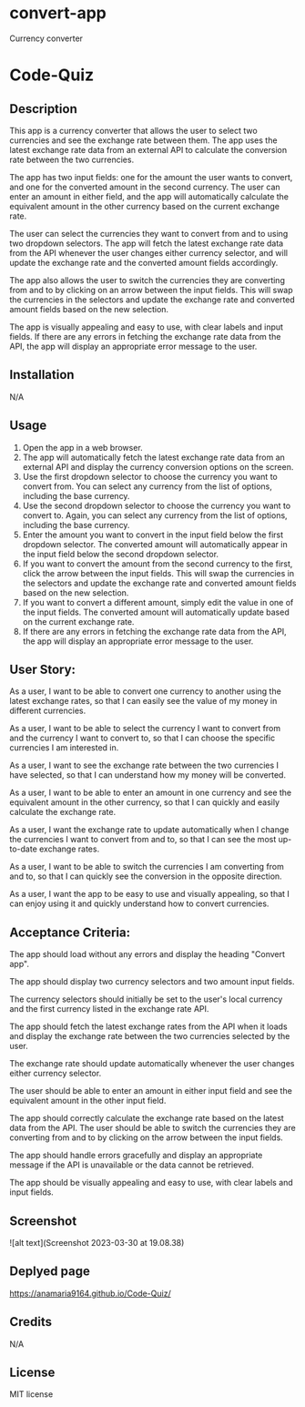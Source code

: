 # convert-app
Currency converter

# Code-Quiz

## Description

This app is a currency converter that allows the user to select two currencies and see the exchange rate between them. The app uses the latest exchange rate data from an external API to calculate the conversion rate between the two currencies.

The app has two input fields: one for the amount the user wants to convert, and one for the converted amount in the second currency. The user can enter an amount in either field, and the app will automatically calculate the equivalent amount in the other currency based on the current exchange rate.

The user can select the currencies they want to convert from and to using two dropdown selectors. The app will fetch the latest exchange rate data from the API whenever the user changes either currency selector, and will update the exchange rate and the converted amount fields accordingly.

The app also allows the user to switch the currencies they are converting from and to by clicking on an arrow between the input fields. This will swap the currencies in the selectors and update the exchange rate and converted amount fields based on the new selection.

The app is visually appealing and easy to use, with clear labels and input fields. If there are any errors in fetching the exchange rate data from the API, the app will display an appropriate error message to the user.

## Installation

N/A

## Usage

1. Open the app in a web browser.
2. The app will automatically fetch the latest exchange rate data from an external API and display the currency conversion options on the screen.
3. Use the first dropdown selector to choose the currency you want to convert from. You can select any currency from the list of options, including the base currency.
4. Use the second dropdown selector to choose the currency you want to convert to. Again, you can select any currency from the list of options, including the base currency.
5. Enter the amount you want to convert in the input field below the first dropdown selector. The converted amount will automatically appear in the input field below the second dropdown selector.
6. If you want to convert the amount from the second currency to the first, click the arrow between the input fields. This will swap the currencies in the selectors and update the exchange rate and converted amount fields based on the new selection.
7. If you want to convert a different amount, simply edit the value in one of the input fields. The converted amount will automatically update based on the current exchange rate.
8. If there are any errors in fetching the exchange rate data from the API, the app will display an appropriate error message to the user.

## User Story:

As a user, I want to be able to convert one currency to another using the latest exchange rates, so that I can easily see the value of my money in different currencies.

As a user, I want to be able to select the currency I want to convert from and the currency I want to convert to, so that I can choose the specific currencies I am interested in.

As a user, I want to see the exchange rate between the two currencies I have selected, so that I can understand how my money will be converted.

As a user, I want to be able to enter an amount in one currency and see the equivalent amount in the other currency, so that I can quickly and easily calculate the exchange rate.

As a user, I want the exchange rate to update automatically when I change the currencies I want to convert from and to, so that I can see the most up-to-date exchange rates.

As a user, I want to be able to switch the currencies I am converting from and to, so that I can quickly see the conversion in the opposite direction.

As a user, I want the app to be easy to use and visually appealing, so that I can enjoy using it and quickly understand how to convert currencies.

## Acceptance Criteria:

The app should load without any errors and display the heading "Convert app".

The app should display two currency selectors and two amount input fields.

The currency selectors should initially be set to the user's local currency and the first currency listed in the exchange rate API.

The app should fetch the latest exchange rates from the API when it loads and display the exchange rate between the two currencies selected by the user.

The exchange rate should update automatically whenever the user changes either currency selector.

The user should be able to enter an amount in either input field and see the equivalent amount in the other input field.

The app should correctly calculate the exchange rate based on the latest data from the API.
The user should be able to switch the currencies they are converting from and to by clicking on the arrow between the input fields.

The app should handle errors gracefully and display an appropriate message if the API is unavailable or the data cannot be retrieved.

The app should be visually appealing and easy to use, with clear labels and input fields.

## Screenshot

![alt text](Screenshot 2023-03-30 at 19.08.38)

## Deplyed page

https://anamaria9164.github.io/Code-Quiz/

## Credits

N/A

## License

MIT license

